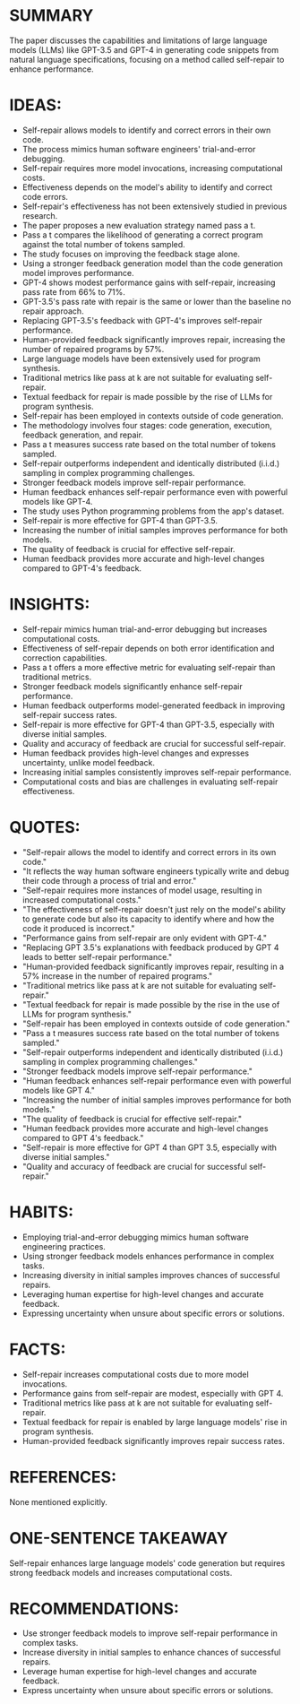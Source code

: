 # SUMMARY
The paper discusses the capabilities and limitations of large language models (LLMs) like GPT-3.5 and GPT-4 in generating code snippets from natural language specifications, focusing on a method called self-repair to enhance performance.

# IDEAS:
- Self-repair allows models to identify and correct errors in their own code.
- The process mimics human software engineers' trial-and-error debugging.
- Self-repair requires more model invocations, increasing computational costs.
- Effectiveness depends on the model's ability to identify and correct code errors.
- Self-repair's effectiveness has not been extensively studied in previous research.
- The paper proposes a new evaluation strategy named pass a t.
- Pass a t compares the likelihood of generating a correct program against the total number of tokens sampled.
- The study focuses on improving the feedback stage alone.
- Using a stronger feedback generation model than the code generation model improves performance.
- GPT-4 shows modest performance gains with self-repair, increasing pass rate from 66% to 71%.
- GPT-3.5's pass rate with repair is the same or lower than the baseline no repair approach.
- Replacing GPT-3.5's feedback with GPT-4's improves self-repair performance.
- Human-provided feedback significantly improves repair, increasing the number of repaired programs by 57%.
- Large language models have been extensively used for program synthesis.
- Traditional metrics like pass at k are not suitable for evaluating self-repair.
- Textual feedback for repair is made possible by the rise of LLMs for program synthesis.
- Self-repair has been employed in contexts outside of code generation.
- The methodology involves four stages: code generation, execution, feedback generation, and repair.
- Pass a t measures success rate based on the total number of tokens sampled.
- Self-repair outperforms independent and identically distributed (i.i.d.) sampling in complex programming challenges.
- Stronger feedback models improve self-repair performance.
- Human feedback enhances self-repair performance even with powerful models like GPT-4.
- The study uses Python programming problems from the app's dataset.
- Self-repair is more effective for GPT-4 than GPT-3.5.
- Increasing the number of initial samples improves performance for both models.
- The quality of feedback is crucial for effective self-repair.
- Human feedback provides more accurate and high-level changes compared to GPT-4's feedback.

# INSIGHTS:
- Self-repair mimics human trial-and-error debugging but increases computational costs.
- Effectiveness of self-repair depends on both error identification and correction capabilities.
- Pass a t offers a more effective metric for evaluating self-repair than traditional metrics.
- Stronger feedback models significantly enhance self-repair performance.
- Human feedback outperforms model-generated feedback in improving self-repair success rates.
- Self-repair is more effective for GPT-4 than GPT-3.5, especially with diverse initial samples.
- Quality and accuracy of feedback are crucial for successful self-repair.
- Human feedback provides high-level changes and expresses uncertainty, unlike model feedback.
- Increasing initial samples consistently improves self-repair performance.
- Computational costs and bias are challenges in evaluating self-repair effectiveness.

# QUOTES:
- "Self-repair allows the model to identify and correct errors in its own code."
- "It reflects the way human software engineers typically write and debug their code through a process of trial and error."
- "Self-repair requires more instances of model usage, resulting in increased computational costs."
- "The effectiveness of self-repair doesn't just rely on the model's ability to generate code but also its capacity to identify where and how the code it produced is incorrect."
- "Performance gains from self-repair are only evident with GPT-4."
- "Replacing GPT 3.5's explanations with feedback produced by GPT 4 leads to better self-repair performance."
- "Human-provided feedback significantly improves repair, resulting in a 57% increase in the number of repaired programs."
- "Traditional metrics like pass at k are not suitable for evaluating self-repair."
- "Textual feedback for repair is made possible by the rise in the use of LLMs for program synthesis."
- "Self-repair has been employed in contexts outside of code generation."
- "Pass a t measures success rate based on the total number of tokens sampled."
- "Self-repair outperforms independent and identically distributed (i.i.d.) sampling in complex programming challenges."
- "Stronger feedback models improve self-repair performance."
- "Human feedback enhances self-repair performance even with powerful models like GPT 4."
- "Increasing the number of initial samples improves performance for both models."
- "The quality of feedback is crucial for effective self-repair."
- "Human feedback provides more accurate and high-level changes compared to GPT 4's feedback."
- "Self-repair is more effective for GPT 4 than GPT 3.5, especially with diverse initial samples."
- "Quality and accuracy of feedback are crucial for successful self-repair."

# HABITS:
- Employing trial-and-error debugging mimics human software engineering practices.
- Using stronger feedback models enhances performance in complex tasks.
- Increasing diversity in initial samples improves chances of successful repairs.
- Leveraging human expertise for high-level changes and accurate feedback.
- Expressing uncertainty when unsure about specific errors or solutions.

# FACTS:
- Self-repair increases computational costs due to more model invocations.
- Performance gains from self-repair are modest, especially with GPT 4.
- Traditional metrics like pass at k are not suitable for evaluating self-repair.
- Textual feedback for repair is enabled by large language models' rise in program synthesis.
- Human-provided feedback significantly improves repair success rates.

# REFERENCES:
None mentioned explicitly.

# ONE-SENTENCE TAKEAWAY
Self-repair enhances large language models' code generation but requires strong feedback models and increases computational costs.

# RECOMMENDATIONS:
- Use stronger feedback models to improve self-repair performance in complex tasks.
- Increase diversity in initial samples to enhance chances of successful repairs.
- Leverage human expertise for high-level changes and accurate feedback.
- Express uncertainty when unsure about specific errors or solutions.

